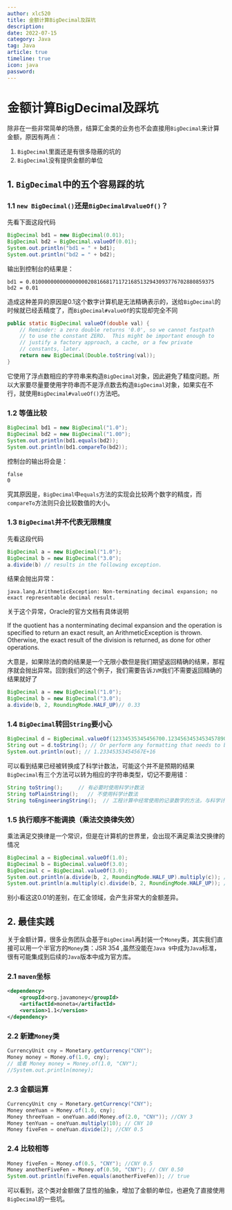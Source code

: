 ```yaml
---
author: xlc520
title: 金额计算BigDecimal及踩坑
description: 
date: 2022-07-15
category: Java
tag: Java
article: true
timeline: true
icon: java
password: 
---
```




# 金额计算BigDecimal及踩坑

除非在一些非常简单的场景，结算汇金类的业务也不会直接用`BigDecimal`来计算金额，原因有两点：

1. `BigDecimal`里面还是有很多隐蔽的坑的
2. `BigDecimal`没有提供金额的单位

## 1. `BigDecimal`中的五个容易踩的坑

### 1.1 `new BigDecimal()`还是`BigDecimal#valueOf()`？

先看下面这段代码

```java
BigDecimal bd1 = new BigDecimal(0.01);
BigDecimal bd2 = BigDecimal.valueOf(0.01);
System.out.println("bd1 = " + bd1);
System.out.println("bd2 = " + bd2);
```

输出到控制台的结果是：

```
bd1 = 0.01000000000000000020816681711721685132943093776702880859375
bd2 = 0.01
```

造成这种差异的原因是0.1这个数字计算机是无法精确表示的，送给`BigDecimal`的时候就已经丢精度了，而`BigDecimal#valueOf`的实现却完全不同

```java
public static BigDecimal valueOf(double val) {
    // Reminder: a zero double returns '0.0', so we cannot fastpath
    // to use the constant ZERO.  This might be important enough to
    // justify a factory approach, a cache, or a few private
    // constants, later.
    return new BigDecimal(Double.toString(val));
}
```

它使用了浮点数相应的字符串来构造`BigDecimal`对象，因此避免了精度问题。所以大家要尽量要使用字符串而不是浮点数去构造`BigDecimal`对象，如果实在不行，就使用`BigDecimal#valueOf()`方法吧。

### 1.2 等值比较

```java
BigDecimal bd1 = new BigDecimal("1.0");
BigDecimal bd2 = new BigDecimal("1.00");
System.out.println(bd1.equals(bd2));
System.out.println(bd1.compareTo(bd2));
```

控制台的输出将会是：

```
false
0
```

究其原因是，`BigDecimal`中`equals`方法的实现会比较两个数字的精度，而`compareTo`方法则只会比较数值的大小。

### 1.3 `BigDecimal`并不代表无限精度

先看这段代码

```java
BigDecimal a = new BigDecimal("1.0");
BigDecimal b = new BigDecimal("3.0");
a.divide(b) // results in the following exception.
```

结果会抛出异常：

```
java.lang.ArithmeticException: Non-terminating decimal expansion; no exact representable decimal result.
```

关于这个异常，Oracle的官方文档有具体说明

If the quotient has a nonterminating decimal expansion and the operation is specified to return an exact result, an ArithmeticException is thrown. Otherwise, the exact result of the division is returned, as done for other operations.

大意是，如果除法的商的结果是一个无限小数但是我们期望返回精确的结果，那程序就会抛出异常。回到我们的这个例子，我们需要告诉`JVM`我们不需要返回精确的结果就好了

```java
BigDecimal a = new BigDecimal("1.0");
BigDecimal b = new BigDecimal("3.0");
a.divide(b, 2, RoundingMode.HALF_UP)// 0.33
```

### 1.4 `BigDecimal`转回`String`要小心

```java
BigDecimal d = BigDecimal.valueOf(12334535345456700.12345634534534578901);
String out = d.toString(); // Or perform any formatting that needs to be done
System.out.println(out); // 1.23345353454567E+16
```

可以看到结果已经被转换成了科学计数法，可能这个并不是预期的结果`BigDecimal`有三个方法可以转为相应的字符串类型，切记不要用错：

```java
String toString();     // 有必要时使用科学计数法
String toPlainString();   // 不使用科学计数法
String toEngineeringString();  // 工程计算中经常使用的记录数字的方法，与科学计数法类似，但要求10的幂必须是3的倍数
```

### 1.5 执行顺序不能调换（乘法交换律失效）

乘法满足交换律是一个常识，但是在计算机的世界里，会出现不满足乘法交换律的情况

```java
BigDecimal a = BigDecimal.valueOf(1.0);
BigDecimal b = BigDecimal.valueOf(3.0);
BigDecimal c = BigDecimal.valueOf(3.0);
System.out.println(a.divide(b, 2, RoundingMode.HALF_UP).multiply(c)); // 0.990
System.out.println(a.multiply(c).divide(b, 2, RoundingMode.HALF_UP)); // 1.00
```

别小看这这0.01的差别，在汇金领域，会产生非常大的金额差异。

## 2. 最佳实践

关于金额计算，很多业务团队会基于`BigDecimal`再封装一个`Money`类，其实我们直接可以用一个半官方的`Money`类：JSR 354 ,虽然没能在`Java 9`中成为`Java`标准，很有可能集成到后续的`Java`版本中成为官方库。

### 2.1 `maven`坐标

```xml
<dependency>
    <groupId>org.javamoney</groupId>
    <artifactId>moneta</artifactId>
    <version>1.1</version>
</dependency>
```

### 2.2 新建`Money`类

```java
CurrencyUnit cny = Monetary.getCurrency("CNY");
Money money = Money.of(1.0, cny); 
// 或者 Money money = Money.of(1.0, "CNY");
//System.out.println(money);
```

### 2.3 金额运算

```java
CurrencyUnit cny = Monetary.getCurrency("CNY");
Money oneYuan = Money.of(1.0, cny);
Money threeYuan = oneYuan.add(Money.of(2.0, "CNY")); //CNY 3
Money tenYuan = oneYuan.multiply(10); // CNY 10
Money fiveFen = oneYuan.divide(2); //CNY 0.5
```

### 2.4 比较相等

```java
Money fiveFen = Money.of(0.5, "CNY"); //CNY 0.5
Money anotherFiveFen = Money.of(0.50, "CNY"); // CNY 0.50
System.out.println(fiveFen.equals(anotherFiveFen)); // true
```

可以看到，这个类对金额做了显性的抽象，增加了金额的单位，也避免了直接使用`BigDecimal`的一些坑。